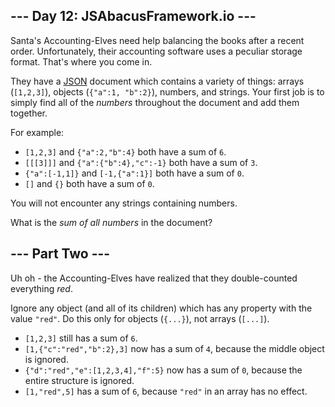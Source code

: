 <h2>--- Day 12: JSAbacusFramework.io ---</h2><p>Santa&apos;s Accounting-Elves need help balancing the books after a recent order.  Unfortunately, their accounting software uses a peculiar storage format.  That&apos;s where you come in.</p>
<p>They have a <a href="http://json.org/">JSON</a> document which contains a variety of things: arrays (<code>[1,2,3]</code>), objects (<code>{&quot;a&quot;:1, &quot;b&quot;:2}</code>), numbers, and strings.  Your first job is to simply find all of the <em>numbers</em> throughout the document and add them together.</p>
<p>For example:</p>
<ul>
<li><code>[1,2,3]</code> and <code>{&quot;a&quot;:2,&quot;b&quot;:4}</code> both have a sum of <code>6</code>.</li>
<li><code>[[[3]]]</code> and <code>{&quot;a&quot;:{&quot;b&quot;:4},&quot;c&quot;:-1}</code> both have a sum of <code>3</code>.</li>
<li><code>{&quot;a&quot;:[-1,1]}</code> and <code>[-1,{&quot;a&quot;:1}]</code> both have a sum of <code>0</code>.</li>
<li><code>[]</code> and <code>{}</code> both have a sum of <code>0</code>.</li>
</ul>
<p>You will not <span title="Nor are you likely to be eaten by a grue... during *this* puzzle, anyway.">encounter</span> any strings containing numbers.</p>
<p>What is the <em>sum of all numbers</em> in the document?</p>

<h2 id="part2">--- Part Two ---</h2><p>Uh oh - the Accounting-Elves have realized that they double-counted everything <em>red</em>.</p>
<p>Ignore any object (and all of its children) which has any property with the value <code>&quot;red&quot;</code>.  Do this only for objects (<code>{...}</code>), not arrays (<code>[...]</code>).</p>
<ul>
<li><code>[1,2,3]</code> still has a sum of <code>6</code>.</li>
<li><code>[1,{&quot;c&quot;:&quot;red&quot;,&quot;b&quot;:2},3]</code> now has a sum of <code>4</code>, because the middle object is ignored.</li>
<li><code>{&quot;d&quot;:&quot;red&quot;,&quot;e&quot;:[1,2,3,4],&quot;f&quot;:5}</code> now has a sum of <code>0</code>, because the entire structure is ignored.</li>
<li><code>[1,&quot;red&quot;,5]</code> has a sum of <code>6</code>, because <code>&quot;red&quot;</code> in an array has no effect.</li>
</ul>
